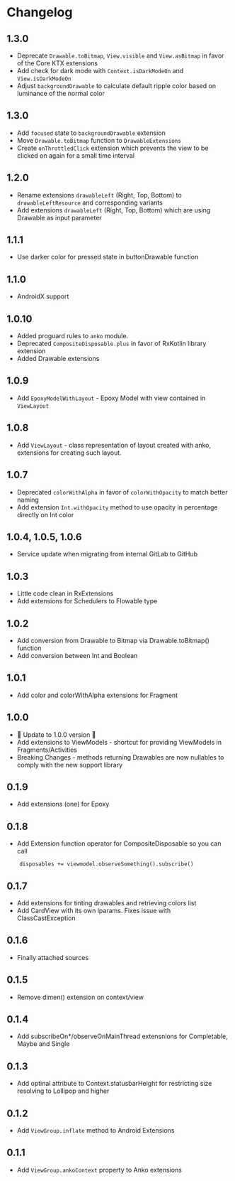 # Changelog

## 1.3.0
- Deprecate `Drawable.toBitmap`, `View.visible` and `View.asBitmap` in favor of the Core KTX extensions
- Add check for dark mode with `Context.isDarkModeOn` and `View.isDarkModeOn`
- Adjust `backgroundDrawable` to calculate default ripple color based on luminance of the normal color

## 1.3.0
- Add `focused` state to `backgroundDrawable` extension
- Move `Drawable.toBitmap` function to `DrawableExtensions`
- Create `onThrottledClick` extension which prevents the view to be clicked on again for a small time interval

## 1.2.0
- Rename extensions `drawableLeft` (Right, Top, Bottom) to `drawableLeftResource` and corresponding variants
- Add extensions `drawableLeft` (Right, Top, Bottom) which are using Drawable as input parameter 

## 1.1.1
- Use darker color for pressed state in buttonDrawable function

## 1.1.0
- AndroidX support

## 1.0.10
- Added proguard rules to `anko` module.
- Deprecated `CompositeDisposable.plus` in favor of RxKotlin library extension
- Added Drawable extensions

## 1.0.9
- Add `EpoxyModelWithLayout` - Epoxy Model with view contained in `ViewLayout`

## 1.0.8
- Add `ViewLayout` - class representation of layout created with anko, extensions for creating such layout.

## 1.0.7
- Deprecated `colorWithAlpha` in favor of `colorWithOpacity` to match better naming
- Add extension `Int.withOpacity` method to use opacity in percentage directly on Int color

## 1.0.4, 1.0.5, 1.0.6
- Service update when migrating from internal GitLab to GitHub

## 1.0.3
- Little code clean in RxExtensions
- Add extensions for Schedulers to Flowable type

## 1.0.2
- Add conversion from Drawable to Bitmap via Drawable.toBitmap() function
- Add conversion between Int and Boolean

## 1.0.1
- Add color and colorWithAlpha extensions for Fragment

## 1.0.0
- 🎉 Update to 1.0.0 version 💪
- Add extensions to ViewModels - shortcut for providing ViewModels in Fragments/Activities
- Breaking Changes - methods returning Drawables are now nullables to comply with the new support library

## 0.1.9
- Add extensions (one) for Epoxy

## 0.1.8
- Add Extension function operator for CompositeDisposable so you can call
```
    disposables += viewmodel.observeSomething().subscribe()
```

## 0.1.7
- Add extensions for tinting drawables and retrieving colors list
- Add CardView with its own lparams. Fixes issue with ClassCastException

## 0.1.6
- Finally attached sources

## 0.1.5
- Remove dimen() extension on context/view

## 0.1.4
- Add subscribeOn*/observeOnMainThread extensnions for Completable, Maybe and Single

## 0.1.3
- Add optinal attribute to Context.statusbarHeight for restricting size resolving to Lollipop and higher

## 0.1.2
- Add `ViewGroup.inflate` method to Android Extensions

## 0.1.1
- Add `ViewGroup.ankoContext` property to Anko extensions